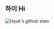 ## 하이 Hi
![Hyuk's github stats](https://github-readme-stats.vercel.app/api?username=hyuk&show_icons=true&theme=merko)